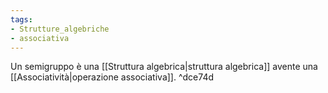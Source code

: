 ```yaml
---
tags:
- Strutture_algebriche
- associativa
---
```

Un semigruppo è una [[Struttura algebrica|struttura algebrica]] avente una [[Associatività|operazione associativa]]. ^dce74d